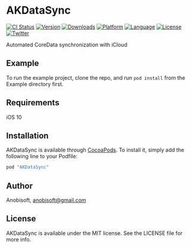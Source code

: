 # AKDataSync

[![CI Status](http://img.shields.io/travis/Anobisoft/AKDataSync.svg?style=flat)](https://travis-ci.org/Anobisoft/AKDataSync)
[![Version](https://img.shields.io/cocoapods/v/AKDataSync.svg?style=flat)](http://cocoapods.org/pods/AKDataSync)
[![Downloads](https://img.shields.io/cocoapods/dt/AKDataSync.svg)](http://cocoapods.org/pods/AKDataSync)
[![Platform](https://img.shields.io/cocoapods/p/AKDataSync.svg?style=flat)](http://cocoapods.org/pods/AKDataSync)
[![Language](https://img.shields.io/github/languages/top/Anobisoft/AKDataSync.svg)](https://github.com/Anobisoft/AKDataSync)
[![License](https://img.shields.io/cocoapods/l/AKDataSync.svg?style=flat)](http://cocoapods.org/pods/AKDataSync)
[![Twitter](https://img.shields.io/badge/twitter-@Anobisoft-blue.svg?style=flat)](http://twitter.com/Anobisoft)

Automated CoreData synchronization with iCloud

## Example

To run the example project, clone the repo, and run `pod install` from the Example directory first.

## Requirements

iOS 10

## Installation

AKDataSync is available through [CocoaPods](http://cocoapods.org). To install
it, simply add the following line to your Podfile:

```ruby
pod "AKDataSync"
```

## Author

Anobisoft, anobisoft@gmail.com

## License

AKDataSync is available under the MIT license. See the LICENSE file for more info.
